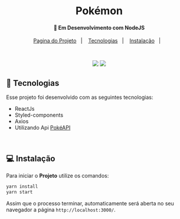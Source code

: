 <h1 align="center">
     Pokémon
</h1>

<h4 align="center">
  🚀 Em Desenvolvimento com NodeJS
</h4>

<p align="center">
  <a href="https://react-pokemon-topaz.vercel.app/">Pagina do Projeto</a>&nbsp;&nbsp;&nbsp;|&nbsp;&nbsp;&nbsp;
  <a href="#rocket-tecnologias">Tecnologias</a>&nbsp;&nbsp;&nbsp;|&nbsp;&nbsp;&nbsp;
  <a href="#-instalação">Instalação</a>&nbsp;&nbsp;&nbsp;|&nbsp;&nbsp;&nbsp;
  
</p>
<br>
<p align="center">
  <img src="https://user-images.githubusercontent.com/48169247/190882107-7360dcc7-d644-4f04-a0aa-949deb5a470d.png">
  <img src="https://user-images.githubusercontent.com/48169247/190882109-3e0fa34d-b6b9-4d8b-be15-314d19c62c50.png">
</p>

## :rocket: Tecnologias

Esse projeto foi desenvolvido com as seguintes tecnologias:

- ReactJs
- Styled-components
- Axios 
- Utilizando Api [PokéAPI](https://pokeapi.co/)

<br>

## 💻 Instalação

Para iniciar o **Projeto** utilize os comandos:

```bash
yarn install
yarn start
```
Assim que o processo terminar, automaticamente será aberta no seu navegador a página `http://localhost:3000/`.
